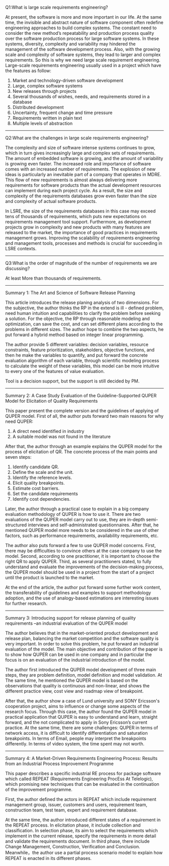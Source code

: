 Q1:What is large scale requirements engineering?

At present, the software is more and more important in our life. At the same time, the invisible and abstract nature of software component often redefine engineering approaches to build complex systems. The constant need to consider the new method’s repeatability and production process quality over the software production process for large software systems. In these systems, diversity, complexity and variability may hindered the management of the software development process. Also, with the growing scale and complexity of software systems, they lead to larger and complex requirements. So this is why we need large scale requirement engineering.
Large-scale requirements engineering usually used in a project which have the features as follow:

1.	Market and technology-driven software development
2.	Large, complex software systems
3.	New releases through projects
4.	Several thousands of wishes, needs, and requirements stored in a database
5.	Distributed development
6.	Uncertainty, frequent change and time pressure
7.	Requirements written in plain text
8.	Multiple levels of abstraction

-----------------------

Q2:What are the challenges in large scale requirements engineering?

The complexity and size of software intense systems continues to grow, which in turn gives increasingly large and complex sets of requirements. The amount of embedded software is growing, and the amount of variability is growing even faster. The increased role and importance of software comes with an increased number of requirements. The explosion of new ideas is particularly an inevitable part of a company that operates in MDRE. This flow of new requirements is almost always delivering more requirements for software products than the actual development resources can implement during each project cycle. As a result, the size and complexity of the requirements databases grow even faster than the size and complexity of actual software products.

In LSRE, the size of the requirements databases in this case may exceed tens of thousands of requirements, which puts new expectations on requirements management tool support. Furthermore, as development projects grow in complexity and new products with many features are released to the market, the importance of good practices in requirements management grows. Improving the scalability of requirements engineering and management tools, processes and methods is crucial for succeeding in LSRE contexts. 

-----------------------

Q3:What is the order of magnitude of the number of requirements we are discussing? 

At least More than thousands of requirements.

-----------------------

Summary 1: The Art and Science of Software Release Planning

   This article introduces the release planing analysis of two dimensions. For the subjective, the author thinks the RP in the extend is ill - defined problem, need human intuition and capabilities to clarify the problem before seeking a solution. For the objective, the RP through reasonable modeling and optimization, can save the cost, and can set different plans according to the problems in different sizes. The author hope to combine the two aspects, he put forward a hybrid method based on integer linear programming.
   
   The author provide 5 different variables: decision variables, resource constraints, feature prioritization, stakeholders, objective functions, and then he make the variables to quantify, and put forward the concrete evaluation algorithm of each variable, through scientific modeling process to calculate the weight of these variables, this model can be more intuitive to every one of the features of value evaluation.
   
   Tool is a decision support, but the support is still decided by PM.

-----------------------

Summary 2: A Case Study Evaluation of the Guideline-Supported QUPER Model for Elicitation of Quality Requirements

   This paper present the complete version and the guidelines of applying of QUPER model. First of all, the author puts forward two main reasons for why need QUPER:
   
1. A direct need identified in industry
2. A suitable model was not found in the literature

After that, the author through an example explains the QUPER model for the process of elicitation of QR. The concrete process of the main points and seven steps:
   
1. Identify candidate QR.
2. Define the scale and the unit.
3. Identify the reference levels.
4. Elicit quality breakpoints.
5. Estimate cost barriers.
6. Set the candidate requirements
7. Identify cost dependencies.

Later, the author through a practical case to explain in a big company evaluation methodology of QUPER is how to use it. There are two evaluations of the QUPER model carry out to use, they are in-depth semi-structured interviews and self-administrated questionnaires. After that, he mentioned QUPER model more needs to be considered in the use of other factors, such as performance requirements, availability requirements, etc. 
   
The author also puts forward a few to use QUPER model concerns. First, there may be difficulties to convince others at the case company to use the model. Second, according to one practitioner, it is important to choose the right QR to apply QUPER.  Third, as several practitioners stated, to fully understand and evaluate the improvements of the decision-making process, the QUPER model should be used in a project from the start of a project until the product is launched to the market.
   
At the end of the article, the author put forward some further work content, the transferability of guidelines and examples to support methodology adoption, and the use of analogy-based estimations are interesting issues for further research.

-----------------------

Summary 3: Introducing support for release planning of quality requirements –an industrial evaluation of the QUPER model

   The author believes that in the market-oriented product development and release plan, balancing the market competition and the software quality is very important. In order to solve this problem, he put forward an industrial evaluation of the model. The main objective and contribution of the paper is to show how QUPER can be used in one company and in particular the focus is on an evaluation of the industrial introduction of the model.
   
   The author first introduced the QUPER model development of three main steps, they are problem definition, model definition and model validation. At The same time, he mentioned the QUPER model is based on the observations that quality is continuous and non-linear, and shows the different practice view, cost view and roadmap view of breakpoint.
   
   After that, the author show a case of Lund university and SONY Ericsson's cooperation project, aims to influence or change some aspects of the research focus.   Through this case, the author found the QUPER model in practical application that QUPER is easy to understand and learn, straight forward, and the not complicated to apply in Sony Ericsson’s current practice. At the same time, there are some challenges: QUPER in terms of network access, it is difficult to identify differentiation and saturation breakpoints. In terms of Email, people may interpret the breakpoints differently. In terms of video system, the time spent may not worth.

-----------------------

Summary 4: A Market-Driven Requirements Engineering Process: Results from an Industrial Process Improvement Programme

   This paper describes a specific industrial RE process for package software which called REPEAT (Requirements Engineering ProcEss At Telelogic), which promising new techniques that can be evaluated in the continuation of the improvement programme.
   
   First, the author defined the actors in REPEAT which include requirement management group, issuer, customers and users, requirement team, construction team, test team, expert and requirement database.
   
   At the same time, the author introduced different states of a requirement in the REPEAT process. In elicitation phase, it include collection and classification. In selection phase, its aim to select the requirements which implement in the current release, specify the requirements in more detail and validate the requirements document. In third phase, there include Change Management, Construction, Verification and Conclusion. Meanwhile，the author use a partial process scenario model to explain how REPEAT is enacted in its different phases.
